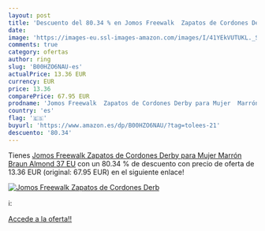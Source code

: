 ```yaml
---
layout: post
title: 'Descuento del 80.34 % en Jomos Freewalk  Zapatos de Cordones Derb'
date: 
image: 'https://images-eu.ssl-images-amazon.com/images/I/41YEkVUTUKL._SL200_.jpg'
comments: true
category: ofertas
author: ring
slug: 'B00HZO6NAU-es'
actualPrice: 13.36 EUR
currency: EUR
price: 13.36
comparePrice: 67.95 EUR
prodname: 'Jomos Freewalk  Zapatos de Cordones Derby para Mujer  Marrón  Braun  Almond   37 EU'
country: 'es'
flag: '🇪🇸'
buyurl: 'https://www.amazon.es/dp/B00HZO6NAU/?tag=tolees-21'
descuento: '80.34'
---
```


Tienes [Jomos Freewalk  Zapatos de Cordones Derby para Mujer  Marrón  Braun  Almond   37 EU](https://www.amazon.es/dp/B00HZO6NAU/?tag=tolees-21) con un 80.34 % de descuento con precio de oferta de 13.36 EUR (original: 67.95 EUR) en el siguiente enlace!

[![Jomos Freewalk  Zapatos de Cordones Derb](https://images-eu.ssl-images-amazon.com/images/I/41YEkVUTUKL._SL200_.jpg)](https://www.amazon.es/dp/B00HZO6NAU/?tag=tolees-21)

ℹ️:


[Accede a la oferta!!](https://www.amazon.es/dp/B00HZO6NAU/?tag=tolees-21)

